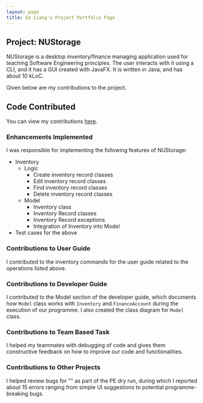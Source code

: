 ```yaml
---
layout: page
title: Ee Liang's Project Portfolio Page
---
```


## Project: NUStorage

NUStorage is a desktop inventory/finance managing application used for teaching Software Engineering principles.
The user interacts with it using a CLI, and it has a GUI created with JavaFX.
It is written in Java, and has about 10 kLoC.

Given below are my contributions to the project.

## Code Contributed

You can view my contributions [here](https://nus-cs2103-ay2021s1.github.io/tp-dashboard/#breakdown=true&search=elgoh).

### Enhancements Implemented

I was responsible for implementing the following features of NUStorage:

- Inventory
    - Logic
        - Create inventory record classes
        - Edit inventory record classes
        - Find inventory record classes
        - Delete inventory record classes
    - Model
        - Inventory class
        - Inventory Record classes
        - Inventory Record exceptions
        - Integration of Inventory into Model
- Test cases for the above

### Contributions to User Guide

I contributed to the inventory commands for the user guide related to the operations listed above.

### Contributions to Developer Guide

I contributed to the Model section of the developer guide, which documents how `Model` class works with `Inventory` and `FinanceAccount` during the execution of our programme. I also created the class diagram for `Model` class.

### Contributions to Team Based Task

I helped my teammates with debugging of code and gives them constructive feedback on how to improve our code and functionalities.

### Contributions to Other Projects

I helped review bugs for "" as part of the PE dry run, during which I reported about 15 errors ranging from simple UI suggestions to potential programme-breaking bugs.

       
        